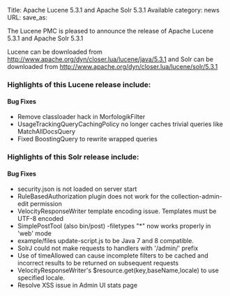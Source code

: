 Title: Apache Lucene 5.3.1 and Apache Solr 5.3.1 Available
category: news
URL: 
save_as: 

The Lucene PMC is pleased to announce the release of Apache Lucene 5.3.1 and Apache Solr 5.3.1

Lucene can be downloaded from <http://www.apache.org/dyn/closer.lua/lucene/java/5.3.1>
and Solr can be downloaded from <http://www.apache.org/dyn/closer.lua/lucene/solr/5.3.1>

### Highlights of this Lucene release include:
#### Bug Fixes

* Remove classloader hack in MorfologikFilter
* UsageTrackingQueryCachingPolicy no longer caches trivial queries like MatchAllDocsQuery
* Fixed BoostingQuery to rewrite wrapped queries

### Highlights of this Solr release include:
#### Bug Fixes

* security.json is not loaded on server start
* RuleBasedAuthorization plugin does not work for the collection-admin-edit permission
* VelocityResponseWriter template encoding issue. Templates must be UTF-8 encoded
* SimplePostTool (also bin/post) -filetypes "*" now works properly in 'web' mode
* example/files update-script.js to be Java 7 and 8 compatible.
* SolrJ could not make requests to handlers with '/admin/' prefix
* Use of timeAllowed can cause incomplete filters to be cached and incorrect results to be returned on subsequent requests
* VelocityResponseWriter's $resource.get(key,baseName,locale) to use specified locale.
* Resolve XSS issue in Admin UI stats page


